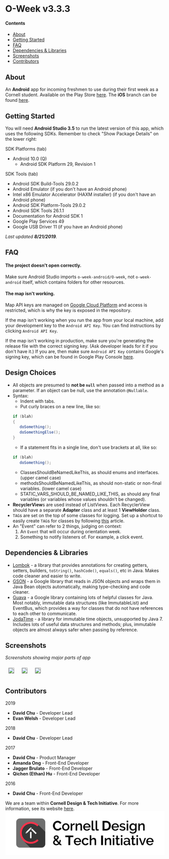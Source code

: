 # O-Week v3.3.3

#### Contents
  - [About](#about)
  - [Getting Started](#getting-started)
  - [FAQ](#faq)
  - [Dependencies & Libraries](#dependencies--libraries)
  - [Screenshots](#screenshots)
  - [Contributors](#contributors)
  
## About
An **Android** app for incoming freshmen to use during their first week as a Cornell student. Available on the Play Store [here](https://play.google.com/store/apps/details?id=com.cornellsatech.o_week&hl=en_US). The **iOS** branch can be found [here](https://github.com/cornell-dti/o-week-ios).

## Getting Started
You will need **Android Studio 3.5** to run the latest version of this app, which uses the following SDKs. Remember to check "Show Package Details" on the lower right:

SDK Platforms (tab)
 * Android 10.0 (Q)
   * Android SDK Platform 29, Revision 1

SDK Tools (tab)
 * Android SDK Build-Tools 29.0.2
 * Android Emulator (if you don't have an Android phone)
 * Intel x86 Emulator Accelerator (HAXM installer) (if you don't have an Android phone)
 * Android SDK Platform-Tools 29.0.2
 * Android SDK Tools 26.1.1
 * Documentation for Android SDK 1
 * Google Play Services 49
 * Google USB Driver 11 (if you have an Android phone)
   
_Last updated **8/21/2019**._

## FAQ
#### The project doesn't open correctly.
Make sure Android Studio imports `o-week-android/O-week`, not `o-week-android` itself, which contains folders for other resources.

#### The map isn't working.
Map API keys are managed on <a href="https://console.cloud.google.com/apis/credentials?project=oweek-1496849141291">Google Cloud Platform</a> and access is restricted, which is why the key is exposed in the repository. 

If the map isn't working when you run the app from your local machine, add your development key to the `Android API Key`. You can find instructions by clicking `Android API Key`.

If the map isn't working in production, make sure you're generating the release file with the correct signing key. (Ask developer leads for it if you don't have it.) If you are, then make sure `Android API Key` contains Google's signing key, which can be found in Google Play Console <a href="https://play.google.com/apps/publish/?account=8943927778040647949#KeyManagementPlace:p=com.cornellsatech.o_week&appid=4976206469974389603">here</a>.

## Design Choices
 * All objects are presumed to **not be <code>null</code>** when passed into a method as a parameter. If an object can be null, use the annotation <code>@Nullable</code>.
 * Syntax:
   * Indent with tabs.
   * Put curly braces on a new line, like so:
   ```java
   if (blah)
   {
      doSomething();
      doSomethingElse();
   }
   ```
   * If a statement fits in a single line, don't use brackets at all, like so:
   ```java
   if (blah)
      doSomething();
   ```
   * ClassesShouldBeNamedLikeThis, as should enums and interfaces. (upper camel case)
   * methodsShouldBeNamedLikeThis, as should non-static or non-final variables. (lower camel case)
   * STATIC_VARS_SHOULD_BE_NAMED_LIKE_THIS, as should any final variables (or variables whose values shouldn't be changed).
 * **RecyclerView**s are used instead of ListViews. Each RecyclerView should have a separate **Adapter** class and at least 1 **ViewHolder** class.
 * <code>TAG</code>s are set on the top of some classes for logging. Set up a shortcut to easily create <code>TAG</code>s for classes by following <a href="https://stackoverflow.com/a/29378779/4028758">this</a> article.
 * An "Event" can refer to 2 things, judging on context:
   1. An <code>Event</code> that will occur during orientation week.
   2. Something to notify listeners of. For example, a click event.
 
## Dependencies & Libraries
 * <a href="https://projectlombok.org/features/all">Lombok</a> - a library that provides annotations for creating getters, setters, builders, `toString()`, `hashCode()`, `equals()`, etc in Java. Makes code cleaner and easier to write.
  * <a href="https://github.com/google/gson">GSON</a> - a Google library that reads in JSON objects and wraps them in Java Bean objects automatically, making type-checking and code cleaner.
 * <a href="https://github.com/google/guava">Guava</a> - a Google library containing lots of helpful classes for Java. Most notably, immutable data structures (like ImmutableList) and EventBus, which provides a way for classes that do not have references to each other to communicate.
 * <a href="https://github.com/dlew/joda-time-android">JodaTime</a> - a library for immutable time objects, unsupported by Java 7. Includes lots of useful data structures and methods; plus, immutable objects are almost always safer when passing by reference.

## Screenshots

_Screenshots showing major parts of app_

<img src="https://raw.githubusercontent.com/cornell-dti/o-week-android/master/Screenshots/1.png" width="250px" style="margin: 10px; border: 1px rgba(0,0,0,0.4) solid;"> <img src="https://raw.githubusercontent.com/cornell-dti/o-week-android/master/Screenshots/2.png" width="250px" style="margin: 10px; border: 1px rgba(0,0,0,0.4) solid;"> <img src="https://raw.githubusercontent.com/cornell-dti/o-week-android/master/Screenshots/3.png" width="250px" style="margin: 10px; border: 1px rgba(0,0,0,0.4) solid;">

## Contributors
2019
 * **David Chu** - Developer Lead
 * **Evan Welsh** - Developer Lead

2018
 * **David Chu** - Developer Lead

2017
 * **David Chu** - Product Manager
 * **Amanda Ong** - Front-End Developer
 * **Jagger Brulato** - Front-End Developer
 * **Qichen (Ethan) Hu** - Front-End Developer

2016
 * **David Chu** - Front-End Developer

We are a team within **Cornell Design & Tech Initiative**. For more information, see its website [here](https://cornelldti.org/).
<img src="https://raw.githubusercontent.com/cornell-dti/design/master/Branding/Wordmark/Dark%20Text/Transparent/Wordmark-Dark%20Text-Transparent%403x.png">

